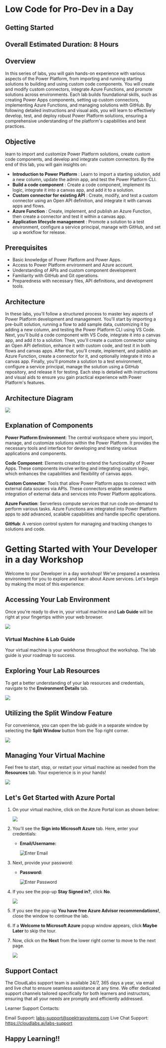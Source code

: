# Low Code for Pro-Dev in a Day

## Getting Started

## Overall Estimated Duration: 8 Hours

## Overview

In this series of labs, you will gain hands-on experience with various aspects of the Power Platform, from importing and running starting solutions to building and using custom code components. You will create and modify custom connectors, integrate Azure Functions, and promote solutions across environments. Each lab builds foundational skills, such as creating Power Apps components, setting up custom connectors, implementing Azure Functions, and managing solutions with GitHub. By following detailed instructions and visual aids, you will learn to effectively develop, test, and deploy robust Power Platform solutions, ensuring a comprehensive understanding of the platform's capabilities and best practices.

## Objective

learn to import and customize Power Platform solutions, create custom code components, and develop and integrate custom connectors. By the end of this lab, you will gain insights on:

 - **Introduction to Power Platform** : Learn to import a starting solution, add a new column, update the admin app, and test the Power Platform CLI.
 - **Build a code component** : Create a code component, implement its logic, integrate it into a canvas app, and add it to a solution.
 - **Custom connector for existing API** : Create, modify, and test a custom connector using an Open API definition, and integrate it with canvas apps and flows.
 - **Azure Function** : Create, implement, and publish an Azure Function, then create a connector and test it within a canvas app.
 - **Application lifecycle management** : Promote a solution to a test environment, configure a service principal, manage with GitHub, and set up a workflow for release.

 ## Prerequisites
 - Basic knowledge of Power Platform and Power Apps.
 - Access to Power Platform environment and Azure account.
 - Understanding of APIs and custom component development
 - Familiarity with GitHub and Git operations.
 - Preparedness with necessary files, API definitions, and development tools.

 ## Architecture

 In these labs, you'll follow a structured process to master key aspects of Power Platform development and management. You'll start by importing a pre-built solution, running a flow to add sample data, customizing it by adding a new column, and testing the Power Platform CLI using VS Code. Next, you'll build a code component with VS Code, integrate it into a canvas app, and add it to a solution. Then, you'll create a custom connector using an Open API definition, enhance it with custom code, and test it in both flows and canvas apps. After that, you'll create, implement, and publish an Azure Function, create a connector for it, and optionally integrate it into a canvas app. Finally, you'll promote a solution to a test environment, configure a service principal, manage the solution using a GitHub repository, and release it for testing. Each step is detailed with instructions and visual aids to ensure you gain practical experience with Power Platform's features.

 ## Architecture Diagram

 ![](./images/image1.JPG)

 ## Explanation of Components

 **Power Platform Environment**: The central workspace where you import, manage, and customize solutions within the Power Platform. It provides the necessary tools and interface for developing and testing various applications and components.
 
 **Code Component**: Elements created to extend the functionality of Power Apps. These components involve writing and integrating custom logic, which enhances the capabilities and flexibility of canvas apps.
 
 **Custom Connector**: Tools that allow Power Platform apps to connect with external data sources via APIs. These connectors enable seamless integration of external data and services into Power Platform applications.
 
 **Azure Function**: Serverless compute services that run code on-demand to perform various tasks. Azure Functions are integrated into Power Platform apps to add advanced, scalable capabilities and handle specific operations.
 
 **GitHub**: A version control system for managing and tracking changes to solutions and code.

 # **Getting Started with Your Developer in a day Workshop**
 
Welcome to your Developer in a day workshop! We've prepared a seamless environment for you to explore and learn about Azure services. Let's begin by making the most of this experience:
 
## **Accessing Your Lab Environment**
 
Once you're ready to dive in, your virtual machine and **Lab Guide** will be right at your fingertips within your web browser.

   ![](./images/GS6.png)

### **Virtual Machine & Lab Guide**
 
Your virtual machine is your workhorse throughout the workshop. The lab guide is your roadmap to success.
 
## **Exploring Your Lab Resources**
 
To get a better understanding of your lab resources and credentials, navigate to the **Environment Details** tab.

   ![](./images/GS20.png)
 
## **Utilizing the Split Window Feature**
 
For convenience, you can open the lab guide in a separate window by selecting the **Split Window** button from the Top right corner.
 
   ![](./images/GS8.png)
 
## **Managing Your Virtual Machine**
 
Feel free to start, stop, or restart your virtual machine as needed from the **Resources** tab. Your experience is in your hands!
 
  ![](./images/GS5.png)
 
## **Let's Get Started with Azure Portal**
 
1. On your virtual machine, click on the Azure Portal icon as shown below:
 
    ![](./images/GS1.png)
 
2. You'll see the **Sign into Microsoft Azure** tab. Here, enter your credentials:
 
   - **Email/Username:** <inject key="AzureAdUserEmail"></inject>
 
      ![](./images/GS2.png "Enter Email")
 
3. Next, provide your password:
 
   - **Password:** <inject key="AzureAdUserPassword"></inject>
 
      ![](./images/GS3.png "Enter Password")
 
4. If you see the pop-up **Stay Signed in?**, click **No**.

   ![](./images/GS9.png)

5. If you see the pop-up **You have free Azure Advisor recommendations!**, close the window to continue the lab.

6. If a **Welcome to Microsoft Azure** popup window appears, click **Maybe Later** to skip the tour.
   
7. Now, click on the **Next** from the lower right corner to move to the next page.

   ![](./images/GS4.png)
 
## Support Contact

The CloudLabs support team is available 24/7, 365 days a year, via email and live chat to ensure seamless assistance at any time. We offer dedicated support channels tailored specifically for both learners and instructors, ensuring that all your needs are promptly and efficiently addressed.

Learner Support Contacts:

Email Support: labs-support@spektrasystems.com
Live Chat Support: https://cloudlabs.ai/labs-support

## Happy Learning!!






 
